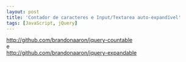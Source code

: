 ```yaml
---
layout: post
title: 'Contador de caracteres e Input/Textarea auto-expandível'
tags: [JavaScript, jQuery]
---
```


<http://github.com/brandonaaron/jquery-countable><br>
e<br>
<http://github.com/brandonaaron/jquery-expandable>
